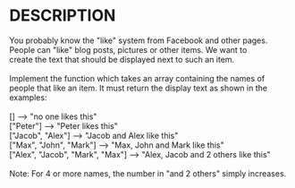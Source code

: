 # DESCRIPTION

You probably know the "like" system from Facebook and other pages. People can "like" blog posts, pictures or other items. We want to
<br>
create the text that should be displayed next to such an item.
<br><br>
Implement the function which takes an array containing the names of people that like an item. It must return the display text as shown in the examples:
<br><br>
[] --> "no one likes this"
<br>
["Peter"] --> "Peter likes this"
<br>
["Jacob", "Alex"] --> "Jacob and Alex like this"
<br>
["Max", "John", "Mark"] --> "Max, John and Mark like this"
<br>
["Alex", "Jacob", "Mark", "Max"] --> "Alex, Jacob and 2 others like this"
<br><br>
Note: For 4 or more names, the number in "and 2 others" simply increases.

